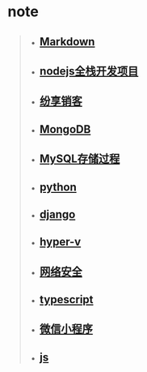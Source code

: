 # note
>+ ## [Markdown](https://github.com/520171/note/blob/master/Markdown/Markdown.md)  
>+ ## [nodejs全栈开发项目](https://github.com/520171/note/blob/master/nodejs全栈/nodejs全栈.md)  
>+ ## [纷享销客](https://github.com/520171/note/blob/master/纷享销客CRM/纷享销客crm.md)  
>+ ## [MongoDB](https://github.com/520171/note/blob/master/MongoDB/MongoDB.md)  
>+ ## [MySQL存储过程](https://github.com/520171/note/blob/master/MySQL存储过程/MySQL存储过程.md)  
>+ ## [python](https://github.com/520171/note/blob/master/python/python.md)  
>+ ## [django](https://github.com/520171/note/blob/master/django/django.md)  
>+ ## [hyper-v](https://github.com/520171/note/blob/master/hyper-v/hyper-v.md)  
>+ ## [网络安全](https://github.com/520171/note/blob/master/网络安全/网络安全.md)  
>+ ## [typescript](https://github.com/520171/note/blob/master/typescript/typescript.md)  
>+ ## [微信小程序](https://github.com/520171/note/blob/master/微信小程序/微信小程序.md)  
>+ ## [js](https://github.com/520171/note/blob/master/js/js.md)  
